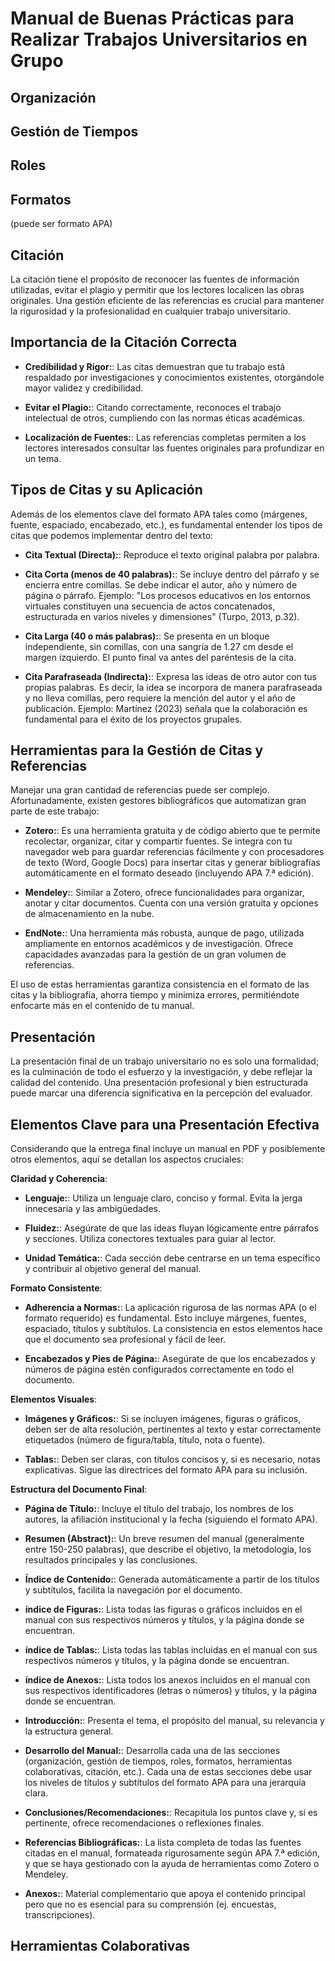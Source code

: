 # Manual de Buenas Prácticas para Realizar Trabajos Universitarios en Grupo

## Organización

## Gestión de Tiempos

## Roles

## Formatos 
(puede ser formato APA)

## Citación

La citación tiene el propósito de reconocer las fuentes de información utilizadas, evitar el plagio y permitir que los lectores localicen las obras originales. Una gestión eficiente de las referencias es crucial para mantener la rigurosidad y la profesionalidad en cualquier trabajo universitario.

## Importancia de la Citación Correcta
- **Credibilidad y Rigor:**: Las citas demuestran que tu trabajo está respaldado por investigaciones y conocimientos existentes, otorgándole mayor validez y credibilidad.

- **Evitar el Plagio:**: Citando correctamente, reconoces el trabajo intelectual de otros, cumpliendo con las normas éticas académicas.

- **Localización de Fuentes:**: Las referencias completas permiten a los lectores interesados consultar las fuentes originales para profundizar en un tema.

## Tipos de Citas y su Aplicación
Además de los elementos clave del formato APA tales como (márgenes, fuente, espaciado, encabezado, etc.), es fundamental entender los tipos de citas que podemos implementar dentro del texto:

- **Cita Textual (Directa):**: Reproduce el texto original palabra por palabra.

- **Cita Corta (menos de 40 palabras):**: Se incluye dentro del párrafo y se encierra entre comillas. Se debe indicar el autor, año y número de página o párrafo. Ejemplo: "Los procesos educativos en los entornos virtuales constituyen una secuencia de actos concatenados, estructurada en varios niveles y dimensiones" (Turpo, 2013, p.32).

- **Cita Larga (40 o más palabras):**: Se presenta en un bloque independiente, sin comillas, con una sangría de 1.27 cm desde el margen izquierdo. El punto final va antes del paréntesis de la cita.

- **Cita Parafraseada (Indirecta):**: Expresa las ideas de otro autor con tus propias palabras. Es decir, la idea se incorpora de manera parafraseada y no lleva comillas, pero requiere la mención del autor y el año de publicación. Ejemplo: Martínez (2023) señala que la colaboración es fundamental para el éxito de los proyectos grupales.

## Herramientas para la Gestión de Citas y Referencias
Manejar una gran cantidad de referencias puede ser complejo. Afortunadamente, existen gestores bibliográficos que automatizan gran parte de este trabajo:

- **Zotero:**: Es una herramienta gratuita y de código abierto que te permite recolectar, organizar, citar y compartir fuentes. Se integra con tu navegador web para guardar referencias fácilmente y con procesadores de texto (Word, Google Docs) para insertar citas y generar bibliografías automáticamente en el formato deseado (incluyendo APA 7.ª edición).

- **Mendeley:**: Similar a Zotero, ofrece funcionalidades para organizar, anotar y citar documentos. Cuenta con una versión gratuita y opciones de almacenamiento en la nube.

- **EndNote:**: Una herramienta más robusta, aunque de pago, utilizada ampliamente en entornos académicos y de investigación. Ofrece capacidades avanzadas para la gestión de un gran volumen de referencias.

El uso de estas herramientas garantiza consistencia en el formato de las citas y la bibliografía, ahorra tiempo y minimiza errores, permitiéndote enfocarte más en el contenido de tu manual.

## Presentación

La presentación final de un trabajo universitario no es solo una formalidad; es la culminación de todo el esfuerzo y la investigación, y debe reflejar la calidad del contenido. Una presentación profesional y bien estructurada puede marcar una diferencia significativa en la percepción del evaluador.

## Elementos Clave para una Presentación Efectiva
Considerando que la entrega final incluye un manual en PDF y posiblemente otros elementos, aquí se detallan los aspectos cruciales:

**Claridad y Coherencia**:

- **Lenguaje:**: Utiliza un lenguaje claro, conciso y formal. Evita la jerga innecesaria y las ambigüedades.

- **Fluidez:**: Asegúrate de que las ideas fluyan lógicamente entre párrafos y secciones. Utiliza conectores textuales para guiar al lector.

- **Unidad Temática:**: Cada sección debe centrarse en un tema específico y contribuir al objetivo general del manual.

**Formato Consistente**:

- **Adherencia a Normas:**: La aplicación rigurosa de las normas APA (o el formato requerido) es fundamental. Esto incluye márgenes, fuentes, espaciado, títulos y subtítulos. La consistencia en estos elementos hace que el documento sea profesional y fácil de leer.

- **Encabezados y Pies de Página:**: Asegúrate de que los encabezados y números de página estén configurados correctamente en todo el documento.

**Elementos Visuales**:

- **Imágenes y Gráficos:**: Si se incluyen imágenes, figuras o gráficos, deben ser de alta resolución, pertinentes al texto y estar correctamente etiquetados (número de figura/tabla, título, nota o fuente).

- **Tablas:**: Deben ser claras, con títulos concisos y, si es necesario, notas explicativas. Sigue las directrices del formato APA para su inclusión.

**Estructura del Documento Final**:

- **Página de Título:**: Incluye el título del trabajo, los nombres de los autores, la afiliación institucional y la fecha (siguiendo el formato APA).

- **Resumen (Abstract):**: Un breve resumen del manual (generalmente entre 150-250 palabras), que describe el objetivo, la metodología, los resultados principales y las conclusiones.

- **Índice de Contenido:**: Generada automáticamente a partir de los títulos y subtítulos, facilita la navegación por el documento.

- **índice de Figuras:**: Lista todas las figuras o gráficos incluidos en el manual con sus respectivos números y títulos, y la página donde se encuentran.

- **índice de Tablas:**: Lista todas las tablas incluidas en el manual con sus respectivos números y títulos, y la página donde se encuentran.

- **índice de Anexos:**: Lista todos los anexos incluidos en el manual con sus respectivos identificadores (letras o números) y títulos, y la página donde se encuentran.

- **Introducción:**: Presenta el tema, el propósito del manual, su relevancia y la estructura general.

- **Desarrollo del Manual:**: Desarrolla cada una de las secciones (organización, gestión de tiempos, roles, formatos, herramientas colaborativas, citación, etc.). Cada una de estas secciones debe usar los niveles de títulos y subtítulos del formato APA para una jerarquía clara.

- **Conclusiones/Recomendaciones:**: Recapitula los puntos clave y, si es pertinente, ofrece recomendaciones o reflexiones finales.

- **Referencias Bibliográficas:**: La lista completa de todas las fuentes citadas en el manual, formateada rigurosamente según APA 7.ª edición, y que se haya gestionado con la ayuda de herramientas como Zotero o Mendeley.

- **Anexos:**: Material complementario que apoya el contenido principal pero que no es esencial para su comprensión (ej. encuestas, transcripciones).

## Herramientas Colaborativas